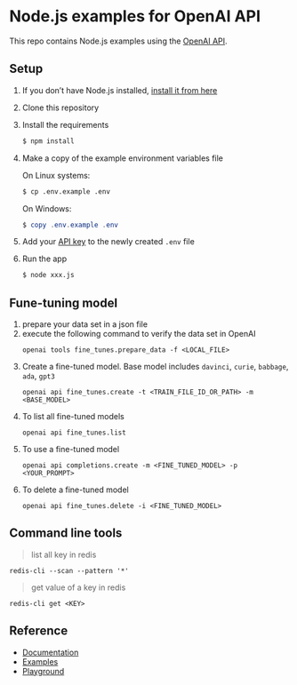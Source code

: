# Node.js examples for OpenAI API

This repo contains Node.js examples using the [OpenAI API](https://beta.openai.com/docs/introduction).

## Setup

1. If you don’t have Node.js installed, [install it from here](https://nodejs.org/en/)

1. Clone this repository

1. Install the requirements

   ```bash
   $ npm install
   ```

1. Make a copy of the example environment variables file

   On Linux systems: 
   ```bash
   $ cp .env.example .env
   ```
   On Windows:
   ```powershell
   $ copy .env.example .env
   ```
6. Add your [API key](https://beta.openai.com/account/api-keys) to the newly created `.env` file

7. Run the app

   ```bash
   $ node xxx.js
   ```

## Fune-tuning model
1. prepare your data set in a json file
2. execute the following command to verify the data set in OpenAI
   ```
   openai tools fine_tunes.prepare_data -f <LOCAL_FILE>
   ```
3. Create a fine-tuned model. Base model includes `davinci`, `curie`, `babbage`, `ada`, `gpt3`
   ```
   openai api fine_tunes.create -t <TRAIN_FILE_ID_OR_PATH> -m <BASE_MODEL>
   ```
4. To list all fine-tuned models
   ```
   openai api fine_tunes.list
   ```
5. To use a fine-tuned model
   ```
   openai api completions.create -m <FINE_TUNED_MODEL> -p <YOUR_PROMPT>
   ```
6. To delete a fine-tuned model
   ```
   openai api fine_tunes.delete -i <FINE_TUNED_MODEL>
   ```
## Command line tools
 > list all key in redis
 ```
 redis-cli --scan --pattern '*'
 ```
 > get value of a key in redis
 ```
 redis-cli get <KEY>
 ```
## Reference

* [Documentation](https://beta.openai.com/docs/introduction)
* [Examples](https://beta.openai.com/examples)
* [Playground](https://beta.openai.com/playground)